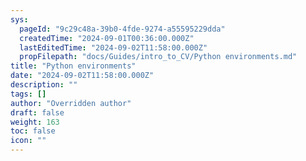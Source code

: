 ```yaml
---
sys:
  pageId: "9c29c48a-39b0-4fde-9274-a55595229dda"
  createdTime: "2024-09-01T00:36:00.000Z"
  lastEditedTime: "2024-09-02T11:58:00.000Z"
  propFilepath: "docs/Guides/intro_to_CV/Python environments.md"
title: "Python environments"
date: "2024-09-02T11:58:00.000Z"
description: ""
tags: []
author: "Overridden author"
draft: false
weight: 163
toc: false
icon: ""
---
```

